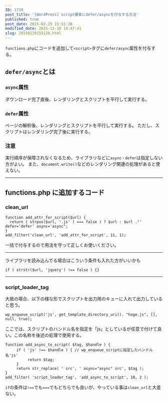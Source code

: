 ```yaml
---
ID: 1739
post_title: '[WordPress] script要素にdefer/asyncを付与する方法'
published: true
post_date: 2015-02-19 15:51:20
modified_date: 2015-11-10 14:47:41
slug: 20150219155120.html
---
```

<code>functions.php</code>にコードを追加して<code>&lt;script&gt;</code>タグに<code>defer/async</code>属性を付与する。
<!--more-->

<h2><code>defer/async</code>とは</h2>

<h3><code>async</code>属性</h3>

ダウンロード完了直後、レンダリングとスクリプトを平行して実行する。

<h3><code>defer</code>属性</h3>

ページの解析後、レンダリングとスクリプトを平行して実行する。
ただし、スクリプトはレンダリング完了後に実行する。

<h3>注意</h3>

実行順序が保障されなくなるため、ライブラリなどに<code>async・defer</code>は指定しない方がよい。
また、<code>document.write()</code>などのレンダリング関連の処理があると使えない。

<hr>

<h2>functions.php に追加するコード</h2>

<h3>clean_url</h3>

<pre class="language-php"><code>function add_attr_for_script($url) {
  return ( strpos($url, '.js' ) === false ) ? $url : $url ."' defer='defer' async='async";
}
add_filter('clean_url', 'add_attr_for_script', 11, 1);</code></pre>

一括で付与するので用法を守って正しくお使いください。

<hr>

ライブラリを読み込んでる場合はこういう条件も入れた方がいいかも

<pre class="language-php"><code>if ( strstr($url, 'jquery') !== false ) {}</code></pre>

<hr>

<h3>script_loader_tag</h3>

大抵の場合、以下の様な形でスクリプトを出力用のキューに入れて出力していると思う。

<pre class="language-php"><code>wp_enqueue_script('js', get_template_directory_uri(). "hoge.js", [], null, true);</code></pre>

ここでは、スクリプトのハンドル名を指定を「js」としているが任意で付けて良い。この名称を後述の処理で使用する。

<pre class="language-php"><code>function add_async_to_script( $tag, $handle ) {
     if ( 'js' !== $handle ) { // wp_enqueue_scriptに指定したハンドル名'js'
          return $tag;
     }
     return str_replace( ' src', ' async="async" src', $tag );
}
add_filter( 'script_loader_tag', 'add_async_to_script', 10, 2 );</code></pre>

<code>if</code>の条件は<code>!==</code>でも<code>===</code>でもどちらでも良いが、やっている事は<code>clean_url</code>と大差ない。